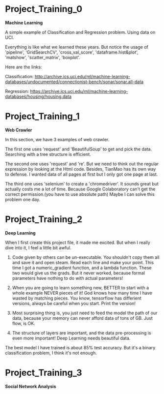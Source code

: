 # Project_Training_0 
**Machine Learning**

A simple example of Classification and Regression problem.
Using data on UCI. 

Everything is like what we learned these years.
But notice the usage of 'pipeline', 'GridSearchCV', 'cross_val_score', 'dataframe.hist&plot', 'matshow', 'scatter_matrix', 'boxplot'.

Here are the links:

Classification: http://archive.ics.uci.edu/ml/machine-learning-databases/undocumented/connectionist-bench/sonar/sonar.all-data

Regression: https://archive.ics.uci.edu/ml/machine-learning-databases/housing/housing.data



# Project_Training_1
**Web Crawler**

In this section, we have 3 examples of web crawler.

The first one uses 'request' and 'BeautifulSoup' to get and pick the data. Searching with a tree structure is efficient.

The second one uses 'request' and 're'. But we need to think out the regular expression by looking at the Html code.
Besides, TianMao has its own way to defense. I wanted data of all pages at first but I only got one page at last.

The third one uses 'selenium' to create a 'chromedriver'. It sounds great but actually costs me a lot of time. Because Google Colaboratory can't get the correct
 permission.(you have to use absolute path) Maybe I can solve this problem one day.




# Project_Training_2
**Deep Learning**

When I first create this project file, it made me excited. But when I really dive into it, I feel a little bit awful. 

1. Code given by others can be un-executable. You shouldn't copy them all and save it and open steam. Read each line and make your point. This time I got a numeric_gradient function, and a lambda function. These two would give us the grads. But it never worked, because formal parameters have nothing to do with actual parameters!

2. When you are going to learn something new, BETTER to start with a whole example NEVER pieces of it! God knows how many time I have wasted by matching pieces. You know, tensorflow has differient versions, always be careful when you start. Print the version!

3. Most surprising thing is, you just need to feed the model the path of our data, because your memory can never afford data of tons of GB. Just flow, is OK.

4. The structure of layers are important, and the data pre-processing is even more important! Deep Learning needs beautiful data.

The best model I have trained is about 85% test accuracy. But it's a binary classification problem, I think it's not enough.


# Project_Training_3
**Social Network Analysis**
